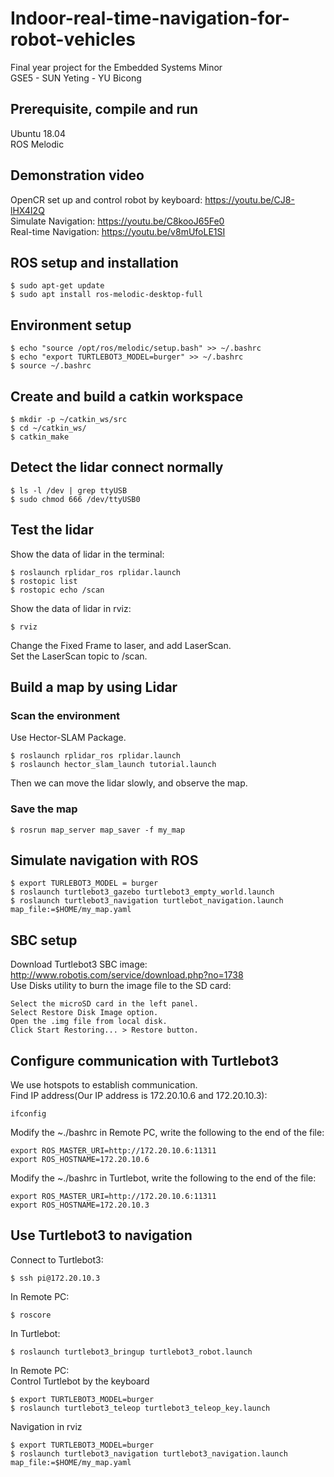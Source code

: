# Indoor-real-time-navigation-for-robot-vehicles
Final year project for the Embedded Systems Minor  
GSE5 - SUN Yeting - YU Bicong
## Prerequisite, compile and run
Ubuntu 18.04  
ROS Melodic
## Demonstration video
OpenCR set up and control robot by keyboard: https://youtu.be/CJ8-lHX4I2Q  
Simulate Navigation: https://youtu.be/C8kooJ65Fe0  
Real-time Navigation: https://youtu.be/v8mUfoLE1SI  
## ROS setup and installation
```
$ sudo apt-get update
$ sudo apt install ros-melodic-desktop-full
```
## Environment setup
```
$ echo "source /opt/ros/melodic/setup.bash" >> ~/.bashrc  
$ echo "export TURTLEBOT3_MODEL=burger" >> ~/.bashrc  
$ source ~/.bashrc  
```
##  Create and build a catkin workspace
```
$ mkdir -p ~/catkin_ws/src  
$ cd ~/catkin_ws/  
$ catkin_make  
```
## Detect the lidar connect normally
```
$ ls -l /dev | grep ttyUSB  
$ sudo chmod 666 /dev/ttyUSB0  
```
## Test the lidar
Show the data of lidar in the terminal:
```
$ roslaunch rplidar_ros rplidar.launch  
$ rostopic list  
$ rostopic echo /scan
```
Show the data of lidar in rviz:
```
$ rviz  
```
Change the Fixed Frame to laser, and add LaserScan.  
Set the LaserScan topic to /scan.  
## Build a map by using Lidar
### Scan the environment
Use Hector-SLAM Package.  
```
$ roslaunch rplidar_ros rplidar.launch  
$ roslaunch hector_slam_launch tutorial.launch  
```
Then we can move the lidar slowly, and observe the map.  
### Save the map
```
$ rosrun map_server map_saver -f my_map  
```
## Simulate navigation with ROS
```
$ export TURLEBOT3_MODEL = burger  
$ roslaunch turtlebot3_gazebo turtlebot3_empty_world.launch  
$ roslaunch turtlebot3_navigation turtlebot_navigation.launch map_file:=$HOME/my_map.yaml  
```
## SBC setup
Download Turtlebot3 SBC image: http://www.robotis.com/service/download.php?no=1738  
Use Disks utility to burn the image file to the SD card:
```
Select the microSD card in the left panel.  
Select Restore Disk Image option.  
Open the .img file from local disk.  
Click Start Restoring... > Restore button.  
```
## Configure communication with Turtlebot3
We use hotspots to establish communication.  
Find IP address(Our IP address is 172.20.10.6 and 172.20.10.3):
```
ifconfig
```
Modify the ~./bashrc in Remote PC, write the following to the end of the file:
```
export ROS_MASTER_URI=http://172.20.10.6:11311
export ROS_HOSTNAME=172.20.10.6
```
Modify the ~./bashrc in Turtlebot, write the following to the end of the file:
```
export ROS_MASTER_URI=http://172.20.10.6:11311
export ROS_HOSTNAME=172.20.10.3
```
## Use Turtlebot3 to navigation
Connect to Turtlebot3:
```
$ ssh pi@172.20.10.3  
```
In Remote PC:
```
$ roscore
```
In Turtlebot:
```
$ roslaunch turtlebot3_bringup turtlebot3_robot.launch  
```
In Remote PC:  
Control Turtlebot by the keyboard
```
$ export TURTLEBOT3_MODEL=burger
$ roslaunch turtlebot3_teleop turtlebot3_teleop_key.launch
```
Navigation in rviz
```
$ export TURTLEBOT3_MODEL=burger
$ roslaunch turtlebot3_navigation turtlebot3_navigation.launch map_file:=$HOME/my_map.yaml
```
